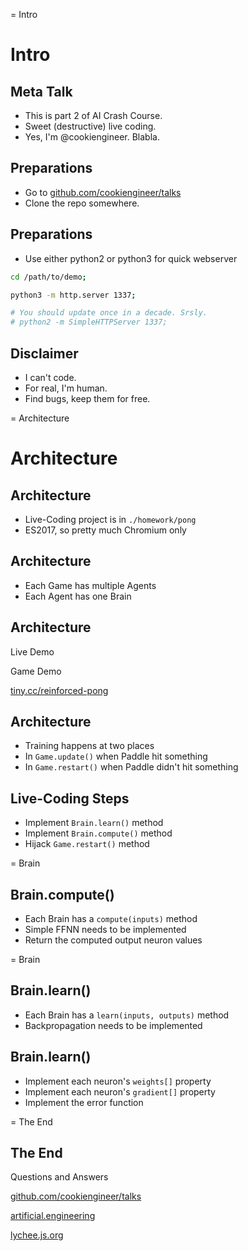 
= Intro

# Intro

## Meta Talk

- This is part 2 of AI Crash Course.
- Sweet (destructive) live coding.
- Yes, I'm @cookiengineer. Blabla.


## Preparations

- Go to [github.com/cookiengineer/talks](github.com/cookiengineer/talks)
- Clone the repo somewhere.


## Preparations

- Use either python2 or python3 for quick webserver

```bash
cd /path/to/demo;

python3 -m http.server 1337;

# You should update once in a decade. Srsly.
# python2 -m SimpleHTTPServer 1337;
```


## Disclaimer

- I can't code.
- For real, I'm human.
- Find bugs, keep them for free.


= Architecture

# Architecture

## Architecture

- Live-Coding project is in `./homework/pong`
- ES2017, so pretty much Chromium only


## Architecture

- Each Game has multiple Agents
- Each Agent has one Brain


## Architecture

Live Demo

Game Demo

[tiny.cc/reinforced-pong](http://tiny.cc/reinforced-pong)


## Architecture

- Training happens at two places
- In `Game.update()` when Paddle hit something
- In `Game.restart()` when Paddle didn't hit something


## Live-Coding Steps

- Implement `Brain.learn()` method
- Implement `Brain.compute()` method
- Hijack `Game.restart()` method


= Brain

## Brain.compute()

- Each Brain has a `compute(inputs)` method
- Simple FFNN needs to be implemented
- Return the computed output neuron values


= Brain

## Brain.learn()

- Each Brain has a `learn(inputs, outputs)` method
- Backpropagation needs to be implemented

## Brain.learn()

- Implement each neuron's `weights[]` property
- Implement each neuron's `gradient[]` property
- Implement the error function


= The End

## The End

Questions and Answers

[github.com/cookiengineer/talks](https://github.com/cookiengineer/talks)

[artificial.engineering](http://artificial.engineering)

[lychee.js.org](https://lychee.js.org)

